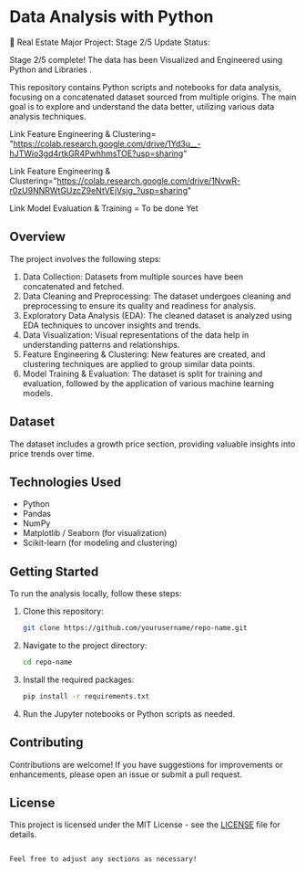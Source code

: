 
# Data Analysis with Python
🚀 Real Estate Major Project: Stage 2/5 Update Status:


Stage 2/5 complete! The data has been Visualized and Engineered using Python and Libraries .



This repository contains Python scripts and notebooks for data analysis, focusing on a concatenated dataset sourced from multiple origins. The main goal is to explore and understand the data better, utilizing various data analysis techniques.


Link Feature Engineering & Clustering= "https://colab.research.google.com/drive/1Yd3u__-hJTWio3gd4rtkGR4PwhhmsTOE?usp=sharing"


Link Feature Engineering & Clustering="https://colab.research.google.com/drive/1NvwR-r0zU9NNRWtGUzcZ9eNtVEjVsjg_?usp=sharing"


Link Model Evaluation & Training = To be done Yet

## Overview

The project involves the following steps:

1. Data Collection: Datasets from multiple sources have been concatenated and fetched.
2. Data Cleaning and Preprocessing: The dataset undergoes cleaning and preprocessing to ensure its quality and readiness for analysis.
3. Exploratory Data Analysis (EDA): The cleaned dataset is analyzed using EDA techniques to uncover insights and trends.
4. Data Visualization: Visual representations of the data help in understanding patterns and relationships.
5. Feature Engineering & Clustering: New features are created, and clustering techniques are applied to group similar data points.
6. Model Training & Evaluation: The dataset is split for training and evaluation, followed by the application of various machine learning models.

## Dataset

The dataset includes a growth price section, providing valuable insights into price trends over time.

## Technologies Used

- Python
- Pandas
- NumPy
- Matplotlib / Seaborn (for visualization)
- Scikit-learn (for modeling and clustering)

## Getting Started

To run the analysis locally, follow these steps:

1. Clone this repository:
   ```bash
   git clone https://github.com/yourusername/repo-name.git
   ```
2. Navigate to the project directory:
   ```bash
   cd repo-name
   ```
3. Install the required packages:
   ```bash
   pip install -r requirements.txt
   ```
4. Run the Jupyter notebooks or Python scripts as needed.

## Contributing

Contributions are welcome! If you have suggestions for improvements or enhancements, please open an issue or submit a pull request.

## License

This project is licensed under the MIT License - see the [LICENSE](LICENSE) file for details.
```

Feel free to adjust any sections as necessary!
